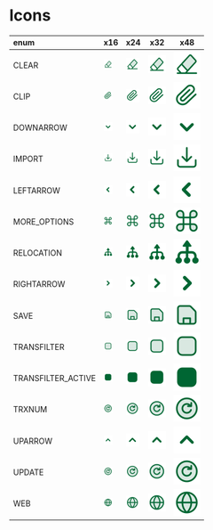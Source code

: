 # Icons
enum | x16 | x24 | x32 | x48
:-- | --- | --- | -- | ---
CLEAR | <img src="CLEAR.svg" width="16">  | <img src="CLEAR.svg" width="24">  | <img src="CLEAR.svg" width="32">  | <img src="CLEAR.svg" width="48"> 
CLIP | <img src="CLIP.svg" width="16">  | <img src="CLIP.svg" width="24">  | <img src="CLIP.svg" width="32">  | <img src="CLIP.svg" width="48"> 
DOWNARROW | <img src="DOWNARROW.svg" width="16">  | <img src="DOWNARROW.svg" width="24">  | <img src="DOWNARROW.svg" width="32">  | <img src="DOWNARROW.svg" width="48"> 
IMPORT | <img src="IMPORT.svg" width="16">  | <img src="IMPORT.svg" width="24">  | <img src="IMPORT.svg" width="32">  | <img src="IMPORT.svg" width="48"> 
LEFTARROW | <img src="LEFTARROW.svg" width="16">  | <img src="LEFTARROW.svg" width="24">  | <img src="LEFTARROW.svg" width="32">  | <img src="LEFTARROW.svg" width="48"> 
MORE_OPTIONS | <img src="MORE_OPTIONS.svg" width="16">  | <img src="MORE_OPTIONS.svg" width="24">  | <img src="MORE_OPTIONS.svg" width="32">  | <img src="MORE_OPTIONS.svg" width="48"> 
RELOCATION | <img src="RELOCATION.svg" width="16">  | <img src="RELOCATION.svg" width="24">  | <img src="RELOCATION.svg" width="32">  | <img src="RELOCATION.svg" width="48"> 
RIGHTARROW | <img src="RIGHTARROW.svg" width="16">  | <img src="RIGHTARROW.svg" width="24">  | <img src="RIGHTARROW.svg" width="32">  | <img src="RIGHTARROW.svg" width="48"> 
SAVE | <img src="SAVE.svg" width="16">  | <img src="SAVE.svg" width="24">  | <img src="SAVE.svg" width="32">  | <img src="SAVE.svg" width="48"> 
TRANSFILTER | <img src="TRANSFILTER.svg" width="16">  | <img src="TRANSFILTER.svg" width="24">  | <img src="TRANSFILTER.svg" width="32">  | <img src="TRANSFILTER.svg" width="48"> 
TRANSFILTER_ACTIVE | <img src="TRANSFILTER_ACTIVE.svg" width="16">  | <img src="TRANSFILTER_ACTIVE.svg" width="24">  | <img src="TRANSFILTER_ACTIVE.svg" width="32">  | <img src="TRANSFILTER_ACTIVE.svg" width="48"> 
TRXNUM | <img src="TRXNUM.svg" width="16">  | <img src="TRXNUM.svg" width="24">  | <img src="TRXNUM.svg" width="32">  | <img src="TRXNUM.svg" width="48"> 
UPARROW | <img src="UPARROW.svg" width="16">  | <img src="UPARROW.svg" width="24">  | <img src="UPARROW.svg" width="32">  | <img src="UPARROW.svg" width="48"> 
UPDATE | <img src="UPDATE.svg" width="16">  | <img src="UPDATE.svg" width="24">  | <img src="UPDATE.svg" width="32">  | <img src="UPDATE.svg" width="48"> 
WEB | <img src="WEB.svg" width="16">  | <img src="WEB.svg" width="24">  | <img src="WEB.svg" width="32">  | <img src="WEB.svg" width="48"> 

